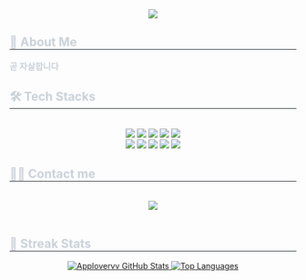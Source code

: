 <div align= "center">
    <img src="https://capsule-render.vercel.app/api?type=wave&color=#b897ff&height=120&text=&animation=&fontColor=000000&fontSize=70" />
    </div>
    <div style="text-align: left;"> 
    <h2 style="border-bottom: 1px solid #21262d; color: #c9d1d9;"> 🚀 About Me </h2>
    <div style="font-weight: 700; font-size: 15px; text-align: left; color: #c9d1d9;"> 곧 자살합니다 </div> 
    </div>
    <div style="text-align: left;">
    <h2 style="border-bottom: 1px solid #21262d; color: #c9d1d9;"> 🛠️ Tech Stacks </h2> <br> 
    <div  align= "center"> <img src="https://img.shields.io/badge/Express-000000?style=for-the-badge&logo=Express&logoColor=white">
          <img src="https://img.shields.io/badge/Flutter-02569B?style=for-the-badge&logo=Flutter&logoColor=white">
          <img src="https://img.shields.io/badge/Amazon AWS-232F3E?style=for-the-badge&logo=Amazon AWS&logoColor=white">
          <img src="https://img.shields.io/badge/Firebase-FFCA28?style=for-the-badge&logo=Firebase&logoColor=white">
          <img src="https://img.shields.io/badge/Android-3DDC84?style=for-the-badge&logo=Android&logoColor=white">
          <br/><img src="https://img.shields.io/badge/MongoDB-47A248?style=for-the-badge&logo=MongoDB&logoColor=white">
          <img src="https://img.shields.io/badge/Node.js-339933?style=for-the-badge&logo=Node.js&logoColor=white">
          <img src="https://img.shields.io/badge/Python-3776AB?style=for-the-badge&logo=Python&logoColor=white">
          <img src="https://img.shields.io/badge/Javascript-F7DF1E?style=for-the-badge&logo=Javascript&logoColor=white">
          <img src="https://img.shields.io/badge/Java-007396?style=for-the-badge&logo=Java&logoColor=white">
          <br/></div>
    </div>
    <div style="text-align: left;">
    <h2 style="border-bottom: 1px solid #21262d; color: #c9d1d9;"> 🧑‍💻 Contact me </h2> <br> 
    <div align= "center"> <a href=mailto:applover@dnysoft.kr> <img src="https://img.shields.io/badge/Gmail-EA4335?style=for-the-badge&logo=Gmail&logoColor=white&link=mailto:applover@dnysoft.kr"> </a>
          </div>  <br> 
    <div align= "center">  </div> 
    </div>
    <div style="text-align: left;"> 
    <h2 style="border-bottom: 1px solid #21262d; color: #c9d1d9;"> 🏅 Streak Stats </h2> <div align= "center"> 
          <a href="https://github.com/anuraghazra/github-readme-stats">
    <img
      alt="Applovervv GitHub Stats"
      src="https://github-readme-stats.vercel.app/api?username=applovervv&show_icons=true&include_all_commits=true&rank_icon=github&icon_color=FFCD61&bg_color=30,24A3FF,ECA1FF&title_color=3B3B3B&text_color=0f&show=reviews,discussions_started,discussions_answered,prs_merged,prs_merged_percentage"
    />
  </a>
    <a href="https://github.com/anuraghazra/github-readme-stats">
    <img
      alt="Top Languages"
      src="https://github-readme-stats.vercel.app/api/top-langs/?username=applovervv&layout=donut-vertical&bg_color=90,24A3FF,ECA1FF&title_color=ffffff"
    />
  </a>
       </div> 
    </div>
